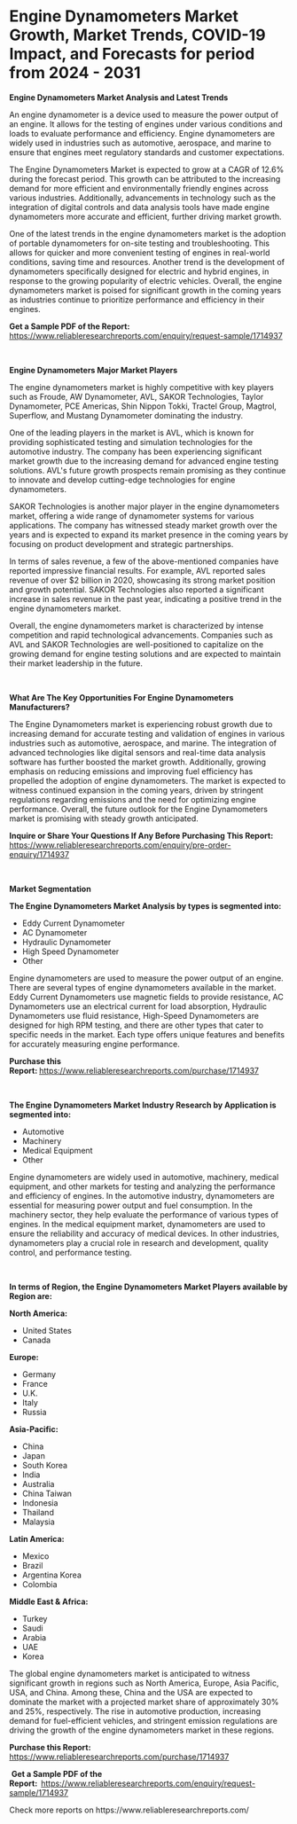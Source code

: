 <p><h1>Engine Dynamometers Market Growth, Market Trends, COVID-19 Impact, and Forecasts for period from 2024 - 2031</h1></p><p><strong>Engine Dynamometers Market Analysis and Latest Trends</strong></p>
<p><p>An engine dynamometer is a device used to measure the power output of an engine. It allows for the testing of engines under various conditions and loads to evaluate performance and efficiency. Engine dynamometers are widely used in industries such as automotive, aerospace, and marine to ensure that engines meet regulatory standards and customer expectations.</p><p>The Engine Dynamometers Market is expected to grow at a CAGR of 12.6% during the forecast period. This growth can be attributed to the increasing demand for more efficient and environmentally friendly engines across various industries. Additionally, advancements in technology such as the integration of digital controls and data analysis tools have made engine dynamometers more accurate and efficient, further driving market growth.</p><p>One of the latest trends in the engine dynamometers market is the adoption of portable dynamometers for on-site testing and troubleshooting. This allows for quicker and more convenient testing of engines in real-world conditions, saving time and resources. Another trend is the development of dynamometers specifically designed for electric and hybrid engines, in response to the growing popularity of electric vehicles. Overall, the engine dynamometers market is poised for significant growth in the coming years as industries continue to prioritize performance and efficiency in their engines.</p></p>
<p><strong>Get a Sample PDF of the Report:&nbsp;</strong> <a href="https://www.reliableresearchreports.com/enquiry/request-sample/1714937">https://www.reliableresearchreports.com/enquiry/request-sample/1714937</a></p>
<p>&nbsp;</p>
<p><strong>Engine Dynamometers Major Market Players</strong></p>
<p><p>The engine dynamometers market is highly competitive with key players such as Froude, AW Dynamometer, AVL, SAKOR Technologies, Taylor Dynamometer, PCE Americas, Shin Nippon Tokki, Tractel Group, Magtrol, Superflow, and Mustang Dynamometer dominating the industry. </p><p>One of the leading players in the market is AVL, which is known for providing sophisticated testing and simulation technologies for the automotive industry. The company has been experiencing significant market growth due to the increasing demand for advanced engine testing solutions. AVL's future growth prospects remain promising as they continue to innovate and develop cutting-edge technologies for engine dynamometers.</p><p>SAKOR Technologies is another major player in the engine dynamometers market, offering a wide range of dynamometer systems for various applications. The company has witnessed steady market growth over the years and is expected to expand its market presence in the coming years by focusing on product development and strategic partnerships.</p><p>In terms of sales revenue, a few of the above-mentioned companies have reported impressive financial results. For example, AVL reported sales revenue of over $2 billion in 2020, showcasing its strong market position and growth potential. SAKOR Technologies also reported a significant increase in sales revenue in the past year, indicating a positive trend in the engine dynamometers market.</p><p>Overall, the engine dynamometers market is characterized by intense competition and rapid technological advancements. Companies such as AVL and SAKOR Technologies are well-positioned to capitalize on the growing demand for engine testing solutions and are expected to maintain their market leadership in the future.</p></p>
<p>&nbsp;</p>
<p><strong>What Are The Key Opportunities For Engine Dynamometers Manufacturers?</strong></p>
<p><p>The Engine Dynamometers market is experiencing robust growth due to increasing demand for accurate testing and validation of engines in various industries such as automotive, aerospace, and marine. The integration of advanced technologies like digital sensors and real-time data analysis software has further boosted the market growth. Additionally, growing emphasis on reducing emissions and improving fuel efficiency has propelled the adoption of engine dynamometers. The market is expected to witness continued expansion in the coming years, driven by stringent regulations regarding emissions and the need for optimizing engine performance. Overall, the future outlook for the Engine Dynamometers market is promising with steady growth anticipated.</p></p>
<p><strong>Inquire or Share Your Questions If Any Before Purchasing This Report:</strong> <a href="https://www.reliableresearchreports.com/enquiry/pre-order-enquiry/1714937">https://www.reliableresearchreports.com/enquiry/pre-order-enquiry/1714937</a></p>
<p>&nbsp;</p>
<p><strong>Market Segmentation</strong></p>
<p><strong>The Engine Dynamometers Market Analysis by types is segmented into:</strong></p>
<p><ul><li>Eddy Current Dynamometer</li><li>AC Dynamometer</li><li>Hydraulic Dynamometer</li><li>High Speed Dynamometer</li><li>Other</li></ul></p>
<p><p>Engine dynamometers are used to measure the power output of an engine. There are several types of engine dynamometers available in the market. Eddy Current Dynamometers use magnetic fields to provide resistance, AC Dynamometers use an electrical current for load absorption, Hydraulic Dynamometers use fluid resistance, High-Speed Dynamometers are designed for high RPM testing, and there are other types that cater to specific needs in the market. Each type offers unique features and benefits for accurately measuring engine performance.</p></p>
<p><strong>Purchase this Report:&nbsp;</strong><a href="https://www.reliableresearchreports.com/purchase/1714937">https://www.reliableresearchreports.com/purchase/1714937</a></p>
<p>&nbsp;</p>
<p><strong>The Engine Dynamometers Market Industry Research by Application is segmented into:</strong></p>
<p><ul><li>Automotive</li><li>Machinery</li><li>Medical Equipment</li><li>Other</li></ul></p>
<p><p>Engine dynamometers are widely used in automotive, machinery, medical equipment, and other markets for testing and analyzing the performance and efficiency of engines. In the automotive industry, dynamometers are essential for measuring power output and fuel consumption. In the machinery sector, they help evaluate the performance of various types of engines. In the medical equipment market, dynamometers are used to ensure the reliability and accuracy of medical devices. In other industries, dynamometers play a crucial role in research and development, quality control, and performance testing.</p></p>
<p>&nbsp;</p>
<p><strong>In terms of Region, the Engine Dynamometers Market Players available by Region are:</strong></p>
<p>
    <p> <strong> North America: </strong>
        <ul>
            <li>United States</li>
            <li>Canada</li>
        </ul>
        </p> 
    <p> <strong> Europe: </strong>
        <ul>
            <li>Germany</li>
            <li>France</li>
            <li>U.K.</li>
            <li>Italy</li>
            <li>Russia</li>
        </ul>
        </p> 
    <p> <strong> Asia-Pacific: </strong>
        <ul>
            <li>China</li>
            <li>Japan</li>
            <li>South Korea</li>
            <li>India</li>
            <li>Australia</li>
            <li>China Taiwan</li>
            <li>Indonesia</li>
            <li>Thailand</li>
            <li>Malaysia</li>
        </ul>
        </p> 
    <p> <strong> Latin America: </strong>
        <ul>
            <li>Mexico</li>
            <li>Brazil</li>
            <li>Argentina Korea</li>
            <li>Colombia</li>
        </ul>
        </p> 
    <p> <strong> Middle East & Africa: </strong>
        <ul>
            <li>Turkey</li>
            <li>Saudi</li>
            <li>Arabia</li>
            <li>UAE</li>
            <li>Korea</li>
        </ul>
    </p>
    </p>
<p><p>The global engine dynamometers market is anticipated to witness significant growth in regions such as North America, Europe, Asia Pacific, USA, and China. Among these, China and the USA are expected to dominate the market with a projected market share of approximately 30% and 25%, respectively. The rise in automotive production, increasing demand for fuel-efficient vehicles, and stringent emission regulations are driving the growth of the engine dynamometers market in these regions.</p></p>
<p><strong>Purchase this Report: </strong><a href="https://www.reliableresearchreports.com/purchase/1714937">https://www.reliableresearchreports.com/purchase/1714937</a></p>
<p>&nbsp;<strong>Get a Sample PDF of the Report:&nbsp;&nbsp;</strong><a href="https://www.reliableresearchreports.com/enquiry/request-sample/1714937">https://www.reliableresearchreports.com/enquiry/request-sample/1714937</a></p>
<p><strong></strong></p>
<p>Check more reports on https://www.reliableresearchreports.com/</p>